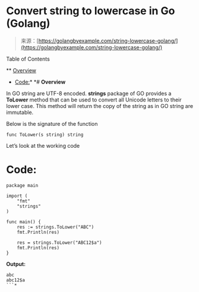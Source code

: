 <!--yml
category: 未分类
date: 2024-10-13 06:12:21
-->

# Convert string to lowercase in Go (Golang)

> 来源：[https://golangbyexample.com/string-lowercase-golang/](https://golangbyexample.com/string-lowercase-golang/)

Table of Contents

 **   [Overview](#Overview "Overview")
*   [Code:](#Code "Code:")*  *# **Overview**

In GO string are UTF-8 encoded. **strings** package of GO provides a **ToLower** method that can be used to convert all Unicode letters to their lower case. This method will return the copy of the string as in GO string are immutable.

Below is the signature of the function

```
func ToLower(s string) string
```

Let’s look at the working code

# **Code:**

```
package main

import (
    "fmt"
    "strings"
)

func main() {
    res := strings.ToLower("ABC")
    fmt.Println(res)

    res = strings.ToLower("ABC12$a")
    fmt.Println(res)
}
```

**Output:**

```
abc
abc12$a
```*